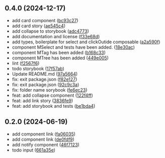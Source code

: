 ## 0.4.0 (2024-12-17)

* add card component ([bc93c27](https://github.com/maxim-abro/phia-lib/commit/bc93c27))
* add card story ([ae545c4](https://github.com/maxim-abro/phia-lib/commit/ae545c4))
* add collapse to storybook ([adc4773](https://github.com/maxim-abro/phia-lib/commit/adc4773))
* add documentation and license ([f33e68d](https://github.com/maxim-abro/phia-lib/commit/f33e68d))
* add types, boilerplate for select and clickOutide composable ([a2a590f](https://github.com/maxim-abro/phia-lib/commit/a2a590f))
* component MSelect and tests have been added. ([18e30ac](https://github.com/maxim-abro/phia-lib/commit/18e30ac))
* component MTag has been added ([b168c33](https://github.com/maxim-abro/phia-lib/commit/b168c33))
* component MTree has been added ([449e005](https://github.com/maxim-abro/phia-lib/commit/449e005))
* lint ([f2567f6](https://github.com/maxim-abro/phia-lib/commit/f2567f6))
* todo storybook ([17f57ab](https://github.com/maxim-abro/phia-lib/commit/17f57ab))
* Update README.md ([97a5664](https://github.com/maxim-abro/phia-lib/commit/97a5664))
* fix: exit package.json ([f82e127](https://github.com/maxim-abro/phia-lib/commit/f82e127))
* fix: exit package.json ([92c9c3a](https://github.com/maxim-abro/phia-lib/commit/92c9c3a))
* fix: folder name sorybook ([fe6ec23](https://github.com/maxim-abro/phia-lib/commit/fe6ec23))
* feat: add collapse component ([122f4ff](https://github.com/maxim-abro/phia-lib/commit/122f4ff))
* feat: add link story ([3836fe9](https://github.com/maxim-abro/phia-lib/commit/3836fe9))
* feat: add storybook and tests ([be1bda4](https://github.com/maxim-abro/phia-lib/commit/be1bda4))



## 0.2.0 (2024-06-19)

* add component link ([fa06035](https://github.com/maxim-abro/phia-lib/commit/fa06035))
* add component link ([de0fdf9](https://github.com/maxim-abro/phia-lib/commit/de0fdf9))
* add notify component ([46f7123](https://github.com/maxim-abro/phia-lib/commit/46f7123))
* todo input ([661a35e](https://github.com/maxim-abro/phia-lib/commit/661a35e))



